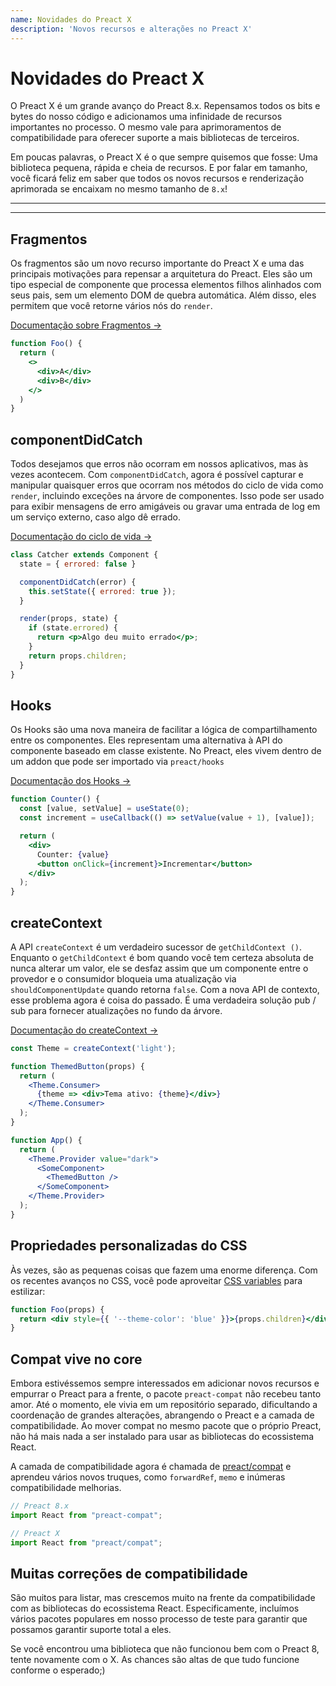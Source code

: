 ```yaml
---
name: Novidades do Preact X
description: 'Novos recursos e alterações no Preact X'
---
```


# Novidades do Preact X

O Preact X é um grande avanço do Preact 8.x. Repensamos todos os bits e bytes do nosso código e adicionamos uma infinidade de recursos importantes no processo. O mesmo vale para aprimoramentos de compatibilidade para oferecer suporte a mais bibliotecas de terceiros.

Em poucas palavras, o Preact X é o que sempre quisemos que fosse: Uma biblioteca pequena, rápida e cheia de recursos. E por falar em tamanho, você ficará feliz em saber que todos os novos recursos e renderização aprimorada se encaixam no mesmo tamanho de `8.x`!

---

<div><toc></toc></div>

---

## Fragmentos

Os fragmentos são um novo recurso importante do Preact X e uma das principais motivações para repensar a arquitetura do Preact. Eles são um tipo especial de componente que processa elementos filhos alinhados com seus pais, sem um elemento DOM de quebra automática. Além disso, eles permitem que você retorne vários nós do `render`.

[Documentação sobre Fragmentos →](/guide/v10/components#fragments)

```jsx
function Foo() {
  return (
    <>
      <div>A</div>
      <div>B</div>
    </>
  )
}
```

## componentDidCatch

Todos desejamos que erros não ocorram em nossos aplicativos, mas às vezes acontecem. Com `componentDidCatch`, agora é possível capturar e manipular quaisquer erros que ocorram nos métodos do ciclo de vida como `render`, incluindo exceções na árvore de componentes. Isso pode ser usado para exibir mensagens de erro amigáveis ou gravar uma entrada de log em um serviço externo, caso algo dê errado.

[Documentação do ciclo de vida →](/guide/v10/components#componentdidcatch)

```jsx
class Catcher extends Component {
  state = { errored: false }

  componentDidCatch(error) {
    this.setState({ errored: true });
  }

  render(props, state) {
    if (state.errored) {
      return <p>Algo deu muito errado</p>;
    }
    return props.children;
  }
}
```

## Hooks

Os Hooks são uma nova maneira de facilitar a lógica de compartilhamento entre os componentes. Eles representam uma alternativa à API do componente baseado em classe existente. No Preact, eles vivem dentro de um addon que pode ser importado via `preact/hooks`

[Documentação dos Hooks →](/guide/v10/hooks)

```jsx
function Counter() {
  const [value, setValue] = useState(0);
  const increment = useCallback(() => setValue(value + 1), [value]);

  return (
    <div>
      Counter: {value}
      <button onClick={increment}>Incrementar</button>
    </div>
  );
}
```

## createContext

A API `createContext` é um verdadeiro sucessor de `getChildContext ()`. Enquanto o `getChildContext` é bom quando você tem certeza absoluta de nunca alterar um valor, ele se desfaz assim que um componente entre o provedor e o consumidor bloqueia uma atualização via `shouldComponentUpdate` quando retorna `false`. Com a nova API de contexto, esse problema agora é coisa do passado. É uma verdadeira solução pub / sub para fornecer atualizações no fundo da árvore.

[Documentação do createContext →](/guide/v10/context#createcontext)

```jsx
const Theme = createContext('light');

function ThemedButton(props) {
  return (
    <Theme.Consumer>
      {theme => <div>Tema ativo: {theme}</div>}
    </Theme.Consumer>
  );
}

function App() {
  return (
    <Theme.Provider value="dark">
      <SomeComponent>
        <ThemedButton />
      </SomeComponent>
    </Theme.Provider>
  );
}
```

## Propriedades personalizadas do CSS

Às vezes, são as pequenas coisas que fazem uma enorme diferença. Com os recentes avanços no CSS, você pode aproveitar [CSS variables](https://developer.mozilla.org/en-US/docs/Web/CSS/--*) para estilizar:

```jsx
function Foo(props) {
  return <div style={{ '--theme-color': 'blue' }}>{props.children}</div>;
}
```

## Compat vive no core

Embora estivéssemos sempre interessados em adicionar novos recursos e empurrar o Preact para a frente, o pacote `preact-compat` não recebeu tanto amor. Até o momento, ele vivia em um repositório separado, dificultando a coordenação de grandes alterações, abrangendo o Preact e a camada de compatibilidade. Ao mover compat no mesmo pacote que o próprio Preact, não há mais nada a ser instalado para usar as bibliotecas do ecossistema React.

A camada de compatibilidade agora é chamada de [preact/compat](/guide/v10/differences-to-react#features-exclusive-to-preactcompat) e aprendeu vários novos truques, como `forwardRef`, `memo` e inúmeras compatibilidade melhorias.

```js
// Preact 8.x
import React from "preact-compat";

// Preact X
import React from "preact/compat";
```

## Muitas correções de compatibilidade

São muitos para listar, mas crescemos muito na frente da compatibilidade com as bibliotecas do ecossistema React. Especificamente, incluímos vários pacotes populares em nosso processo de teste para garantir que possamos garantir suporte total a eles.

Se você encontrou uma biblioteca que não funcionou bem com o Preact 8, tente novamente com o X. As chances são altas de que tudo funcione conforme o esperado;)
